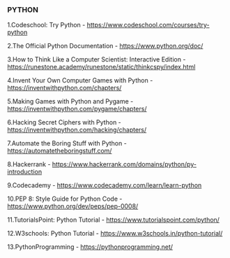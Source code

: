 ### PYTHON

1.Codeschool: Try Python - https://www.codeschool.com/courses/try-python

2.The Official Python Documentation - https://www.python.org/doc/

3.How to Think Like a Computer Scientist: Interactive Edition - https://runestone.academy/runestone/static/thinkcspy/index.html

4.Invent Your Own Computer Games with Python - https://inventwithpython.com/chapters/

5.Making Games with Python and Pygame - https://inventwithpython.com/pygame/chapters/

6.Hacking Secret Ciphers with Python - https://inventwithpython.com/hacking/chapters/

7.Automate the Boring Stuff with Python - https://automatetheboringstuff.com/

8.Hackerrank - https://www.hackerrank.com/domains/python/py-introduction

9.Codecademy - https://www.codecademy.com/learn/learn-python

10.PEP 8: Style Guide for Python Code - https://www.python.org/dev/peps/pep-0008/

11.TutorialsPoint: Python Tutorial - https://www.tutorialspoint.com/python/

12.W3schools: Python Tutorial - https://www.w3schools.in/python-tutorial/

13.PythonProgramming - https://pythonprogramming.net/
